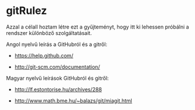 # gitRulez

Azzal a célall hoztam létre ezt a gyűjteményt, hogy itt ki lehessen próbálni a rendszer különböző szolgáltatásait.

Angol nyelvű leírás a GitHubról és a gitről:

- https://help.github.com/

- http://git-scm.com/documentation/ 

Magyar nyelvű leírások GitHubról és gitről:

- http://lf.estontorise.hu/archives/288

- http://www.math.bme.hu/~balazs/git/miagit.html
